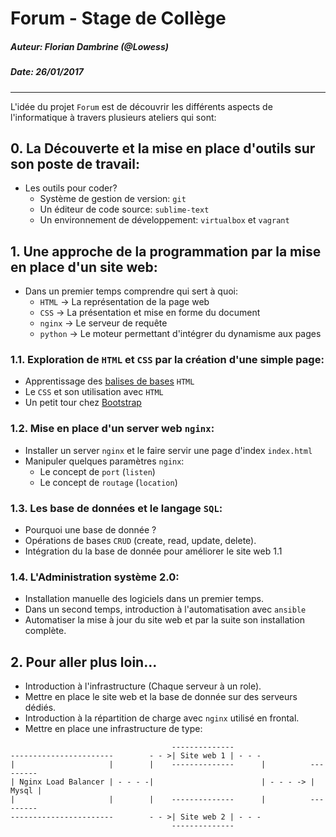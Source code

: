 # Forum - Stage de Collège
##### Auteur: Florian Dambrine (@Lowess)
##### Date: 26/01/2017
----------------------------------------

L'idée du projet `Forum` est de découvrir les différents aspects de l'informatique à travers plusieurs ateliers qui sont:

## __0. La Découverte et la mise en place d'outils sur son poste de travail:__
  - Les outils pour coder?
    * Système de gestion de version: `git`
    * Un éditeur de code source: `sublime-text`
    * Un environnement de développement: `virtualbox` et `vagrant`
   

## __1. Une approche de la programmation par la mise en place d'un site web:__
  - Dans un premier temps comprendre qui sert à quoi:
    + `HTML`   -> La représentation de la page web
    + `CSS`    -> La présentation et mise en forme du document
    + `nginx`  -> Le serveur de requête
    + `python` -> Le moteur permettant d'intégrer du dynamisme aux pages

### 1.1. Exploration de `HTML` et `CSS` par la création d'une simple page:

  + Apprentissage des [balises de bases](https://openclassrooms.com/courses/apprendre-asp-net-mvc/introduction-au-html) `HTML` 
  + Le `CSS` et son utilisation avec `HTML`
  + Un petit tour chez [Bootstrap](http://getbootstrap.com/)

### 1.2. Mise en place d'un server web `nginx`:

  + Installer un server `nginx` et le faire servir une page d'index `index.html`
  + Manipuler quelques paramètres `nginx`:
    * Le concept de `port` (`listen`)
    * Le concept de `routage` (`location`)

### 1.3. Les base de données et le langage `SQL`:
  - Pourquoi une base de donnée ?
  - Opérations de bases `CRUD` (create, read, update, delete).
  - Intégration du la base de donnée pour améliorer le site web 1.1

### 1.4. L'Administration système 2.0:
  - Installation manuelle des logiciels dans un premier temps.
  - Dans un second temps, introduction à l'automatisation avec `ansible`
  - Automatiser la mise à jour du site web et par la suite son installation complète.

## __2. Pour aller plus loin...__
  - Introduction à l'infrastructure (Chaque serveur à un role).
  - Mettre en place le site web et la base de donnée sur des serveurs dédiés.
  - Introduction à la répartition de charge avec `nginx` utilisé en frontal.
  - Mettre en place une infrastructure de type:

 ```
                                     --------------
 -----------------------        - - >| Site web 1 | - - -
 |                     |        |    --------------      |          ---------
 | Nginx Load Balancer | - - - -|                        | - - - -> | Mysql |
 |                     |        |    --------------      |          ---------
 -----------------------        - - >| Site web 2 | - - -
                                     --------------
 ``` 

 